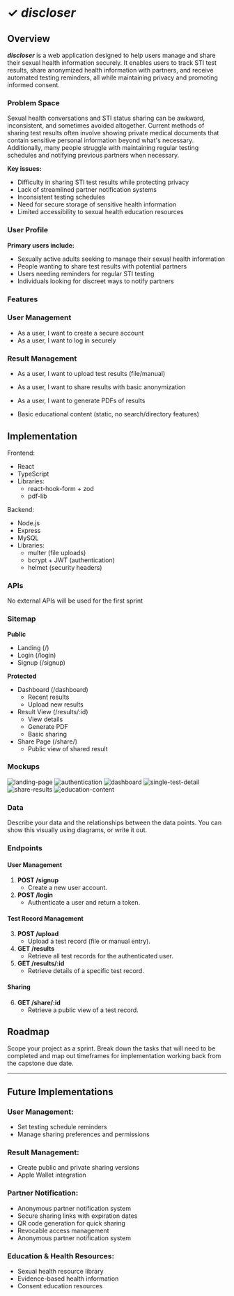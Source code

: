 # ✓ _discloser_ 

## Overview

**_discloser_** is a web application designed to help users manage and share their sexual health information securely. It enables users to track STI test results, share anonymized health information with partners, and receive automated testing reminders, all while maintaining privacy and promoting informed consent.

### Problem Space

Sexual health conversations and STI status sharing can be awkward, inconsistent, and sometimes avoided altogether. Current methods of sharing test results often involve showing private medical documents that contain sensitive personal information beyond what's necessary. Additionally, many people struggle with maintaining regular testing schedules and notifying previous partners when necessary.

**Key issues:**

- Difficulty in sharing STI test results while protecting privacy
- Lack of streamlined partner notification systems
- Inconsistent testing schedules
- Need for secure storage of sensitive health information
- Limited accessibility to sexual health education resources

### User Profile

**Primary users include:**

- Sexually active adults seeking to manage their sexual health information
- People wanting to share test results with potential partners
- Users needing reminders for regular STI testing
- Individuals looking for discreet ways to notify partners

### Features

### User Management

- As a user, I want to create a secure account
- As a user, I want to log in securely

### Result Management

- As a user, I want to upload test results (file/manual)
- As a user, I want to share results with basic anonymization
- As a user, I want to generate PDFs of results

- Basic educational content (static, no search/directory features)

## Implementation

Frontend:

- React
- TypeScript
- Libraries:
  - react-hook-form + zod
  - pdf-lib

Backend:

- Node.js
- Express
- MySQL
- Libraries:
  - multer (file uploads)
  - bcrypt + JWT (authentication)
  - helmet (security headers)

### APIs

No external APIs will be used for the first sprint

### Sitemap

**Public**

- Landing (/)
- Login (/login)
- Signup (/signup)

**Protected**

- Dashboard (/dashboard)
  - Recent results
  - Upload new results
- Result View (/results/:id)
  - View details
  - Generate PDF
  - Basic sharing
- Share Page (/share/)
  - Public view of shared result

### Mockups

![landing-page](https://github.com/user-attachments/assets/e48e9f8a-d2a2-49e0-9708-186c7315ac09)
![authentication](https://github.com/user-attachments/assets/cc2447f6-ba11-4c37-811f-1246534374ed)
![dashboard](https://github.com/user-attachments/assets/12ac61b7-404b-4904-b0a7-ac5acfc3260c)
![single-test-detail](https://github.com/user-attachments/assets/d24dd61b-dd2b-4a15-8653-56fcfaad8b43)
![share-results](https://github.com/user-attachments/assets/c949854b-68cb-4d9e-b371-e98d68504d75)
![education-content](https://github.com/user-attachments/assets/ff57bb25-33b4-48ae-a3b8-f898cb0c0939)




### Data

Describe your data and the relationships between the data points. You can show this visually using diagrams, or write it out.

### Endpoints

#### **User Management**
1.  **POST /signup**
    -   Create a new user account.
2.  **POST /login**
    -   Authenticate a user and return a token.
        

#### **Test Record Management**
3.  **POST /upload**
    -   Upload a test record (file or manual entry).        
4.  **GET /results**
    -   Retrieve all test records for the authenticated user.      
5.  **GET /results/:id**
    -   Retrieve details of a specific test record.
        

#### **Sharing**
6.  **GET /share/:id**
    -   Retrieve a public view of a test record.

## Roadmap

Scope your project as a sprint. Break down the tasks that will need to be completed and map out timeframes for implementation working back from the capstone due date.

---


## Future Implementations

### User Management:

- Set testing schedule reminders
- Manage sharing preferences and permissions

### Result Management:

- Create public and private sharing versions
- Apple Wallet integration

### Partner Notification:

- Anonymous partner notification system
- Secure sharing links with expiration dates
- QR code generation for quick sharing
- Revocable access management
- Anonymous partner notification system

### Education & Health Resources:

- Sexual health resource library
- Evidence-based health information
- Consent education resources
